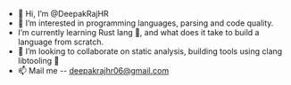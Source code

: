 - 👋 Hi, I’m @DeepakRajHR
- 👀 I’m interested in programming languages, parsing and code quality. 
- I’m currently learning Rust lang 🦀, and what does it take to build a language from scratch. 
- 💞️ I’m looking to collaborate on static analysis, building tools using clang libtooling 🐉
- 📫 Mail me -- deepakrajhr06@gmail.com

<!---
DeepakRajHR/DeepakRajHR is a ✨ special ✨ repository because its `README.md` (this file) appears on your GitHub profile.
You can click the Preview link to take a look at your changes.
--->
